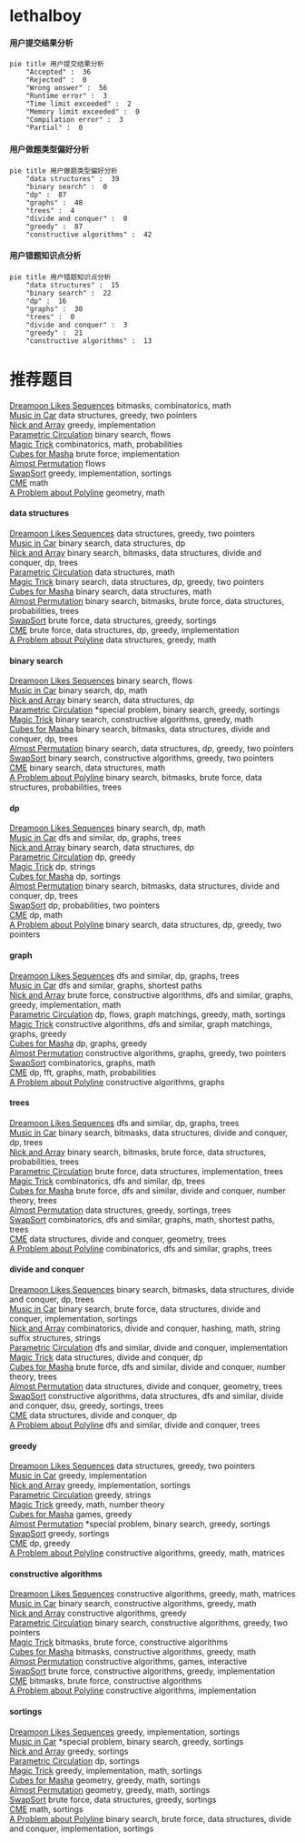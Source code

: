 # lethalboy
<!-- tabs:start -->
#### **用户提交结果分析**

```mermaid
pie title 用户提交结果分析
    "Accepted" :  36
    "Rejected" :  0
    "Wrong answer" :  56
    "Runtime error" :  3
    "Time limit exceeded" :  2
    "Memory limit exceeded" :  0
    "Compilation error" :  3
    "Partial" :  0
```
#### **用户做题类型偏好分析**

```mermaid
pie title 用户做题类型偏好分析
    "data structures" :  39
    "binary search" :  0
    "dp" :  87
    "graphs" :  48
    "trees" :  4
    "divide and conquer" :  0
    "greedy" :  87
    "constructive algorithms" :  42
```
#### **用户错题知识点分析**

```mermaid
pie title 用户错题知识点分析
    "data structures" :  15
    "binary search" :  22
    "dp" :  16
    "graphs" :  30
    "trees" :  0
    "divide and conquer" :  3
    "greedy" :  21
    "constructive algorithms" :  13
```
<!-- tabs:end -->
# 推荐题目
[Dreamoon Likes Sequences](http://codeforces.com/problemset/problem/1329/B)		bitmasks,
                        combinatorics,
                        math		  
[Music in Car](http://codeforces.com/problemset/problem/746/F)		data structures,
                        greedy,
                        two pointers		  
[Nick and Array](http://codeforces.com/problemset/problem/1180/B)		greedy,
                        implementation		  
[Parametric Circulation](http://codeforces.com/problemset/problem/925/F)		binary search,
                        flows		  
[Magic Trick](http://codeforces.com/problemset/problem/452/C)		combinatorics,
                        math,
                        probabilities		  
[Cubes for Masha](http://codeforces.com/problemset/problem/887/B)		brute force,
                        implementation		  
[Almost Permutation](http://codeforces.com/problemset/problem/863/F)		flows		  
[SwapSort](http://codeforces.com/problemset/problem/489/A)		greedy,
                        implementation,
                        sortings		  
[CME](http://codeforces.com/problemset/problem/1223/A)		math		  
[A Problem about Polyline](http://codeforces.com/problemset/problem/578/A)		geometry,
                        math		  
<!-- tabs:start -->
#### **data structures**
[Dreamoon Likes Sequences](http://codeforces.com/problemset/problem/746/F)		data structures,
                        greedy,
                        two pointers		  
[Music in Car](http://codeforces.com/problemset/problem/875/E)		binary search,
                        data structures,
                        dp		  
[Nick and Array](http://codeforces.com/problemset/problem/1446/C)		binary search,
                        bitmasks,
                        data structures,
                        divide and conquer,
                        dp,
                        trees		  
[Parametric Circulation](http://codeforces.com/problemset/problem/438/D)		data structures,
                        math		  
[Magic Trick](http://codeforces.com/problemset/problem/1492/C)		binary search,
                        data structures,
                        dp,
                        greedy,
                        two pointers		  
[Cubes for Masha](http://codeforces.com/problemset/problem/1490/G)		binary search,
                        data structures,
                        math		  
[Almost Permutation](http://codeforces.com/problemset/problem/1479/D)		binary search,
                        bitmasks,
                        brute force,
                        data structures,
                        probabilities,
                        trees		  
[SwapSort](http://codeforces.com/problemset/problem/1497/A)		brute force,
                        data structures,
                        greedy,
                        sortings		  
[CME](http://codeforces.com/problemset/problem/1491/C)		brute force,
                        data structures,
                        dp,
                        greedy,
                        implementation		  
[A Problem about Polyline](http://codeforces.com/problemset/problem/1492/B)		data structures,
                        greedy,
                        math		  
#### **binary search**
[Dreamoon Likes Sequences](http://codeforces.com/problemset/problem/925/F)		binary search,
                        flows		  
[Music in Car](http://codeforces.com/problemset/problem/1056/F)		binary search,
                        dp,
                        math		  
[Nick and Array](http://codeforces.com/problemset/problem/875/E)		binary search,
                        data structures,
                        dp		  
[Parametric Circulation](http://codeforces.com/problemset/problem/1297/D)		*special problem,
                        binary search,
                        greedy,
                        sortings		  
[Magic Trick](http://codeforces.com/problemset/problem/1476/A)		binary search,
                        constructive algorithms,
                        greedy,
                        math		  
[Cubes for Masha](http://codeforces.com/problemset/problem/1446/C)		binary search,
                        bitmasks,
                        data structures,
                        divide and conquer,
                        dp,
                        trees		  
[Almost Permutation](http://codeforces.com/problemset/problem/1492/C)		binary search,
                        data structures,
                        dp,
                        greedy,
                        two pointers		  
[SwapSort](http://codeforces.com/problemset/problem/1463/D)		binary search,
                        constructive algorithms,
                        greedy,
                        two pointers		  
[CME](http://codeforces.com/problemset/problem/1490/G)		binary search,
                        data structures,
                        math		  
[A Problem about Polyline](http://codeforces.com/problemset/problem/1479/D)		binary search,
                        bitmasks,
                        brute force,
                        data structures,
                        probabilities,
                        trees		  
#### **dp**
[Dreamoon Likes Sequences](http://codeforces.com/problemset/problem/1056/F)		binary search,
                        dp,
                        math		  
[Music in Car](http://codeforces.com/problemset/problem/592/D)		dfs and similar,
                        dp,
                        graphs,
                        trees		  
[Nick and Array](http://codeforces.com/problemset/problem/875/E)		binary search,
                        data structures,
                        dp		  
[Parametric Circulation](http://codeforces.com/problemset/problem/1455/F)		dp,
                        greedy		  
[Magic Trick](http://codeforces.com/problemset/problem/476/E)		dp,
                        strings		  
[Cubes for Masha](http://codeforces.com/problemset/problem/38/E)		dp,
                        sortings		  
[Almost Permutation](http://codeforces.com/problemset/problem/1446/C)		binary search,
                        bitmasks,
                        data structures,
                        divide and conquer,
                        dp,
                        trees		  
[SwapSort](http://codeforces.com/problemset/problem/498/B)		dp,
                        probabilities,
                        two pointers		  
[CME](http://codeforces.com/problemset/problem/1237/E)		dp,
                        math		  
[A Problem about Polyline](http://codeforces.com/problemset/problem/1492/C)		binary search,
                        data structures,
                        dp,
                        greedy,
                        two pointers		  
#### **graph**
[Dreamoon Likes Sequences](http://codeforces.com/problemset/problem/592/D)		dfs and similar,
                        dp,
                        graphs,
                        trees		  
[Music in Car](http://codeforces.com/problemset/problem/590/C)		dfs and similar,
                        graphs,
                        shortest paths		  
[Nick and Array](http://codeforces.com/problemset/problem/1487/C)		brute force,
                        constructive algorithms,
                        dfs and similar,
                        graphs,
                        greedy,
                        implementation,
                        math		  
[Parametric Circulation](http://codeforces.com/problemset/problem/1437/C)		dp,
                        flows,
                        graph matchings,
                        greedy,
                        math,
                        sortings		  
[Magic Trick](http://codeforces.com/problemset/problem/1470/D)		constructive algorithms,
                        dfs and similar,
                        graph matchings,
                        graphs,
                        greedy		  
[Cubes for Masha](http://codeforces.com/problemset/problem/1476/C)		dp,
                        graphs,
                        greedy		  
[Almost Permutation](http://codeforces.com/problemset/problem/1304/D)		constructive algorithms,
                        graphs,
                        greedy,
                        two pointers		  
[SwapSort](http://codeforces.com/problemset/problem/1475/C)		combinatorics,
                        graphs,
                        math		  
[CME](http://codeforces.com/problemset/problem/553/E)		dp,
                        fft,
                        graphs,
                        math,
                        probabilities		  
[A Problem about Polyline](http://codeforces.com/problemset/problem/1495/C)		constructive algorithms,
                        graphs		  
#### **trees**
[Dreamoon Likes Sequences](http://codeforces.com/problemset/problem/592/D)		dfs and similar,
                        dp,
                        graphs,
                        trees		  
[Music in Car](http://codeforces.com/problemset/problem/1446/C)		binary search,
                        bitmasks,
                        data structures,
                        divide and conquer,
                        dp,
                        trees		  
[Nick and Array](http://codeforces.com/problemset/problem/1479/D)		binary search,
                        bitmasks,
                        brute force,
                        data structures,
                        probabilities,
                        trees		  
[Parametric Circulation](http://codeforces.com/problemset/problem/1511/C)		brute force,
                        data structures,
                        implementation,
                        trees		  
[Magic Trick](http://codeforces.com/problemset/problem/1499/F)		combinatorics,
                        dfs and similar,
                        dp,
                        trees		  
[Cubes for Masha](http://codeforces.com/problemset/problem/1491/E)		brute force,
                        dfs and similar,
                        divide and conquer,
                        number theory,
                        trees		  
[Almost Permutation](http://codeforces.com/problemset/problem/1466/D)		data structures,
                        greedy,
                        sortings,
                        trees		  
[SwapSort](http://codeforces.com/problemset/problem/1495/D)		combinatorics,
                        dfs and similar,
                        graphs,
                        math,
                        shortest paths,
                        trees		  
[CME](http://codeforces.com/problemset/problem/1303/G)		data structures,
                        divide and conquer,
                        geometry,
                        trees		  
[A Problem about Polyline](http://codeforces.com/problemset/problem/1454/E)		combinatorics,
                        dfs and similar,
                        graphs,
                        trees		  
#### **divide and conquer**
[Dreamoon Likes Sequences](http://codeforces.com/problemset/problem/1446/C)		binary search,
                        bitmasks,
                        data structures,
                        divide and conquer,
                        dp,
                        trees		  
[Music in Car](http://codeforces.com/problemset/problem/1461/D)		binary search,
                        brute force,
                        data structures,
                        divide and conquer,
                        implementation,
                        sortings		  
[Nick and Array](http://codeforces.com/problemset/problem/1466/G)		combinatorics,
                        divide and conquer,
                        hashing,
                        math,
                        string suffix structures,
                        strings		  
[Parametric Circulation](http://codeforces.com/problemset/problem/1490/D)		dfs and similar,
                        divide and conquer,
                        implementation		  
[Magic Trick](https://codeforces.com/contest/1483/problem/C)		data structures,
                        divide and conquer,
                        dp		  
[Cubes for Masha](http://codeforces.com/problemset/problem/1491/E)		brute force,
                        dfs and similar,
                        divide and conquer,
                        number theory,
                        trees		  
[Almost Permutation](http://codeforces.com/problemset/problem/1303/G)		data structures,
                        divide and conquer,
                        geometry,
                        trees		  
[SwapSort](http://codeforces.com/problemset/problem/1494/D)		constructive algorithms,
                        data structures,
                        dfs and similar,
                        divide and conquer,
                        dsu,
                        greedy,
                        sortings,
                        trees		  
[CME](http://codeforces.com/problemset/problem/1482/E)		data structures,
                        divide and conquer,
                        dp		  
[A Problem about Polyline](http://codeforces.com/problemset/problem/566/C)		dfs and similar,
                        divide and conquer,
                        trees		  
#### **greedy**
[Dreamoon Likes Sequences](http://codeforces.com/problemset/problem/746/F)		data structures,
                        greedy,
                        two pointers		  
[Music in Car](http://codeforces.com/problemset/problem/1180/B)		greedy,
                        implementation		  
[Nick and Array](http://codeforces.com/problemset/problem/489/A)		greedy,
                        implementation,
                        sortings		  
[Parametric Circulation](http://codeforces.com/problemset/problem/1374/C)		greedy,
                        strings		  
[Magic Trick](http://codeforces.com/problemset/problem/792/E)		greedy,
                        math,
                        number theory		  
[Cubes for Masha](https://codeforces.com/contest/299/problem/C)		games,
                        greedy		  
[Almost Permutation](http://codeforces.com/problemset/problem/1297/D)		*special problem,
                        binary search,
                        greedy,
                        sortings		  
[SwapSort](http://codeforces.com/problemset/problem/1008/B)		greedy,
                        sortings		  
[CME](http://codeforces.com/problemset/problem/1455/F)		dp,
                        greedy		  
[A Problem about Polyline](http://codeforces.com/problemset/problem/193/C)		constructive algorithms,
                        greedy,
                        math,
                        matrices		  
#### **constructive algorithms**
[Dreamoon Likes Sequences](http://codeforces.com/problemset/problem/193/C)		constructive algorithms,
                        greedy,
                        math,
                        matrices		  
[Music in Car](http://codeforces.com/problemset/problem/1476/A)		binary search,
                        constructive algorithms,
                        greedy,
                        math		  
[Nick and Array](http://codeforces.com/problemset/problem/1493/A)		constructive algorithms,
                        greedy		  
[Parametric Circulation](http://codeforces.com/problemset/problem/1463/D)		binary search,
                        constructive algorithms,
                        greedy,
                        two pointers		  
[Magic Trick](https://codeforces.com/contest/1456/problem/B)		bitmasks,
                        brute force,
                        constructive algorithms		  
[Cubes for Masha](http://codeforces.com/problemset/problem/1492/D)		bitmasks,
                        constructive algorithms,
                        greedy,
                        math		  
[Almost Permutation](https://codeforces.com/contest/1504/problem/D)		constructive algorithms,
                        games,
                        interactive		  
[SwapSort](https://codeforces.com/contest/1483/problem/A)		brute force,
                        constructive algorithms,
                        greedy,
                        implementation		  
[CME](https://codeforces.com/contest/1457/problem/D)		bitmasks,
                        brute force,
                        constructive algorithms		  
[A Problem about Polyline](http://codeforces.com/problemset/problem/1513/A)		constructive algorithms,
                        implementation		  
#### **sortings**
[Dreamoon Likes Sequences](http://codeforces.com/problemset/problem/489/A)		greedy,
                        implementation,
                        sortings		  
[Music in Car](http://codeforces.com/problemset/problem/1297/D)		*special problem,
                        binary search,
                        greedy,
                        sortings		  
[Nick and Array](http://codeforces.com/problemset/problem/1008/B)		greedy,
                        sortings		  
[Parametric Circulation](http://codeforces.com/problemset/problem/38/E)		dp,
                        sortings		  
[Magic Trick](http://codeforces.com/problemset/problem/1473/A)		greedy,
                        implementation,
                        math,
                        sortings		  
[Cubes for Masha](https://codeforces.com/contest/1496/problem/C)		geometry,
                        greedy,
                        math,
                        sortings		  
[Almost Permutation](http://codeforces.com/problemset/problem/1495/A)		geometry,
                        greedy,
                        math,
                        sortings		  
[SwapSort](http://codeforces.com/problemset/problem/1497/A)		brute force,
                        data structures,
                        greedy,
                        sortings		  
[CME](http://codeforces.com/problemset/problem/1427/A)		math,
                        sortings		  
[A Problem about Polyline](http://codeforces.com/problemset/problem/1461/D)		binary search,
                        brute force,
                        data structures,
                        divide and conquer,
                        implementation,
                        sortings		  
<!-- tabs:end -->
